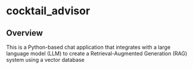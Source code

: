 # cocktail_advisor
## Overview
This is a Python-based chat application that integrates with a large language model (LLM) to create a Retrieval-Augmented Generation (RAG) system using a vector database
